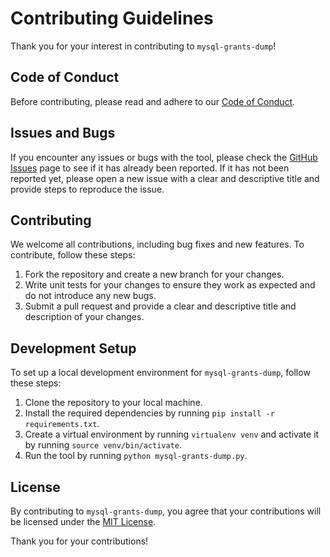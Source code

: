 # Contributing Guidelines

Thank you for your interest in contributing to `mysql-grants-dump`!

## Code of Conduct

Before contributing, please read and adhere to our [Code of Conduct](./CODE_OF_CONDUCT.md).

## Issues and Bugs

If you encounter any issues or bugs with the tool, please check the [GitHub Issues](https://github.com/lyudaio/grantsdump/issues) page to see if it has already been reported. If it has not been reported yet, please open a new issue with a clear and descriptive title and provide steps to reproduce the issue.

## Contributing

We welcome all contributions, including bug fixes and new features. To contribute, follow these steps:

1. Fork the repository and create a new branch for your changes.
2. Write unit tests for your changes to ensure they work as expected and do not introduce any new bugs.
3. Submit a pull request and provide a clear and descriptive title and description of your changes.

## Development Setup

To set up a local development environment for `mysql-grants-dump`, follow these steps:

1. Clone the repository to your local machine.
2. Install the required dependencies by running `pip install -r requirements.txt`.
3. Create a virtual environment by running `virtualenv venv` and activate it by running `source venv/bin/activate`.
4. Run the tool by running `python mysql-grants-dump.py`.

## License

By contributing to `mysql-grants-dump`, you agree that your contributions will be licensed under the [MIT License](./LICENSE).

Thank you for your contributions!
